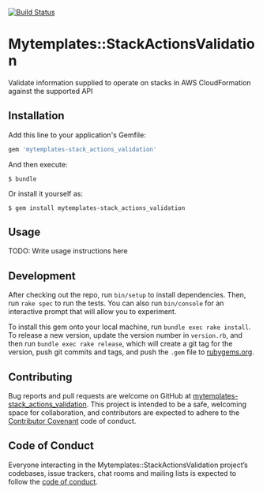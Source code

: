 [![Build Status](https://travis-ci.org/rain-again/mytemplates-stack_actions_validation.svg?branch=master)](https://travis-ci.org/rain-again/mytemplates-stack_actions_validation)

# Mytemplates::StackActionsValidation

Validate information supplied to operate on stacks in AWS CloudFormation against the supported API

## Installation

Add this line to your application's Gemfile:

```ruby
gem 'mytemplates-stack_actions_validation'
```

And then execute:

    $ bundle

Or install it yourself as:

    $ gem install mytemplates-stack_actions_validation

## Usage

TODO: Write usage instructions here

## Development

After checking out the repo, run `bin/setup` to install dependencies. Then, run `rake spec` to run the tests. You can also run `bin/console` for an interactive prompt that will allow you to experiment.

To install this gem onto your local machine, run `bundle exec rake install`. To release a new version, update the version number in `version.rb`, and then run `bundle exec rake release`, which will create a git tag for the version, push git commits and tags, and push the `.gem` file to [rubygems.org](https://rubygems.org).

## Contributing

Bug reports and pull requests are welcome on GitHub at [mytemplates-stack_actions_validation](https://github.com/rain-again/mytemplates-stack_actions_validation). This project is intended to be a safe, welcoming space for collaboration, and contributors are expected to adhere to the [Contributor Covenant](http://contributor-covenant.org) code of conduct.

## Code of Conduct

Everyone interacting in the Mytemplates::StackActionsValidation project’s codebases, issue trackers, chat rooms and mailing lists is expected to follow the [code of conduct](CODE_OF_CONDUCT.md).
